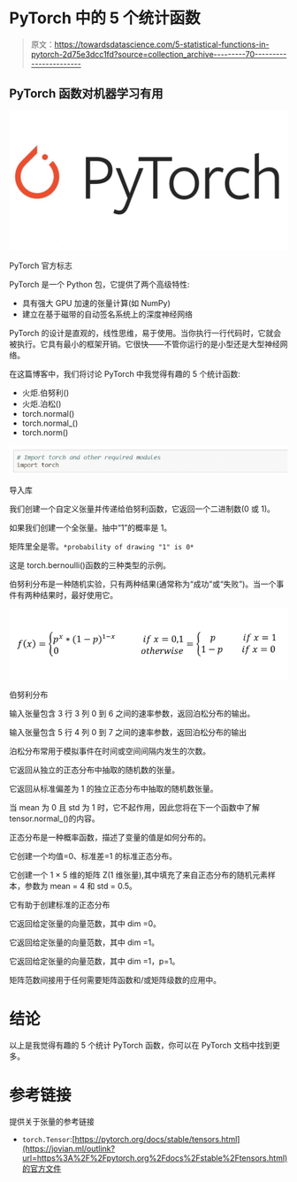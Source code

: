 # PyTorch 中的 5 个统计函数

> 原文：<https://towardsdatascience.com/5-statistical-functions-in-pytorch-2d75e3dcc1fd?source=collection_archive---------70----------------------->

## PyTorch 函数对机器学习有用

![](img/3c1e3f8cff4d248d3e7807aec0134963.png)

PyTorch 官方标志

PyTorch 是一个 Python 包，它提供了两个高级特性:

*   具有强大 GPU 加速的张量计算(如 NumPy)
*   建立在基于磁带的自动签名系统上的深度神经网络

PyTorch 的设计是直观的，线性思维，易于使用。当你执行一行代码时，它就会被执行。它具有最小的框架开销。它很快——不管你运行的是小型还是大型神经网络。

在这篇博客中，我们将讨论 PyTorch 中我觉得有趣的 5 个统计函数:

*   火炬.伯努利()
*   火炬.泊松()
*   torch.normal()
*   torch.normal_()
*   torch.norm()

![](img/41892ee9dd44d1c60c083c6405854656.png)

导入库

我们创建一个自定义张量并传递给伯努利函数，它返回一个二进制数(0 或 1)。

如果我们创建一个全张量。抽中“1”的概率是 1。

矩阵里全是零。`*probability of drawing "1" is 0*`

这是 torch.bernoulli()函数的三种类型的示例。

伯努利分布是一种随机实验，只有两种结果(通常称为“成功”或“失败”)。当一个事件有两种结果时，最好使用它。

![](img/77dccb415b4d8fbde4eeff8b62dff19f.png)

伯努利分布

输入张量包含 3 行 3 列 0 到 6 之间的速率参数，返回泊松分布的输出。

输入张量包含 5 行 4 列 0 到 7 之间的速率参数，返回泊松分布的输出

泊松分布常用于模拟事件在时间或空间间隔内发生的次数。

它返回从独立的正态分布中抽取的随机数的张量。

它返回从标准偏差为 1 的独立正态分布中抽取的随机数张量。

当 mean 为 0 且 std 为 1 时，它不起作用，因此您将在下一个函数中了解 tensor.normal_()的内容。

正态分布是一种概率函数，描述了变量的值是如何分布的。

它创建一个均值=0、标准差=1 的标准正态分布。

它创建一个 1 × 5 维的矩阵 Z(1 维张量),其中填充了来自正态分布的随机元素样本，参数为 mean = 4 和 std = 0.5。

它有助于创建标准的正态分布

它返回给定张量的向量范数，其中 dim =0。

它返回给定张量的向量范数，其中 dim =1。

它返回给定张量的向量范数，其中 dim =1，p=1。

矩阵范数间接用于任何需要矩阵函数和/或矩阵级数的应用中。

# 结论

以上是我觉得有趣的 5 个统计 PyTorch 函数，你可以在 PyTorch 文档中找到更多。

# 参考链接

提供关于张量的参考链接

*   `torch.Tensor`:[https://pytorch.org/docs/stable/tensors.html](https://jovian.ml/outlink?url=https%3A%2F%2Fpytorch.org%2Fdocs%2Fstable%2Ftensors.html)的官方文件